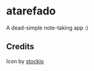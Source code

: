 # atarefado

A dead-simple note-taking app :)

## Credits

Icon by [stockio](https://www.stockio.com/)
